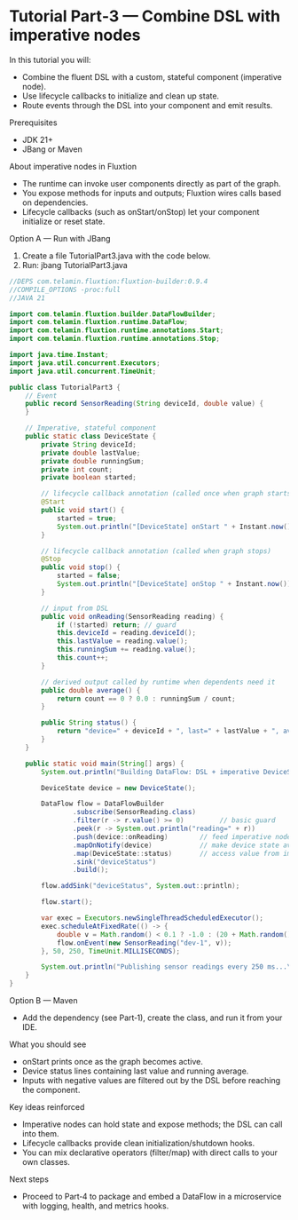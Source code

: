 # Tutorial Part‑3 — Combine DSL with imperative nodes

In this tutorial you will:

- Combine the fluent DSL with a custom, stateful component (imperative node).
- Use lifecycle callbacks to initialize and clean up state.
- Route events through the DSL into your component and emit results.

Prerequisites

- JDK 21+
- JBang or Maven

About imperative nodes in Fluxtion

- The runtime can invoke user components directly as part of the graph.
- You expose methods for inputs and outputs; Fluxtion wires calls based on dependencies.
- Lifecycle callbacks (such as onStart/onStop) let your component initialize or reset state.

Option A — Run with JBang

1) Create a file TutorialPart3.java with the code below.
2) Run: jbang TutorialPart3.java

```java
//DEPS com.telamin.fluxtion:fluxtion-builder:0.9.4
//COMPILE_OPTIONS -proc:full
//JAVA 21

import com.telamin.fluxtion.builder.DataFlowBuilder;
import com.telamin.fluxtion.runtime.DataFlow;
import com.telamin.fluxtion.runtime.annotations.Start;
import com.telamin.fluxtion.runtime.annotations.Stop;

import java.time.Instant;
import java.util.concurrent.Executors;
import java.util.concurrent.TimeUnit;

public class TutorialPart3 {
    // Event
    public record SensorReading(String deviceId, double value) {
    }

    // Imperative, stateful component
    public static class DeviceState {
        private String deviceId;
        private double lastValue;
        private double runningSum;
        private int count;
        private boolean started;

        // lifecycle callback annotation (called once when graph starts)
        @Start
        public void start() {
            started = true;
            System.out.println("[DeviceState] onStart " + Instant.now());
        }

        // lifecycle callback annotation (called when graph stops)
        @Stop
        public void stop() {
            started = false;
            System.out.println("[DeviceState] onStop " + Instant.now());
        }

        // input from DSL
        public void onReading(SensorReading reading) {
            if (!started) return; // guard
            this.deviceId = reading.deviceId();
            this.lastValue = reading.value();
            this.runningSum += reading.value();
            this.count++;
        }

        // derived output called by runtime when dependents need it
        public double average() {
            return count == 0 ? 0.0 : runningSum / count;
        }

        public String status() {
            return "device=" + deviceId + ", last=" + lastValue + ", avg=" + Math.round(average() * 100.0) / 100.0;
        }
    }

    public static void main(String[] args) {
        System.out.println("Building DataFlow: DSL + imperative DeviceState");

        DeviceState device = new DeviceState();

        DataFlow flow = DataFlowBuilder
                .subscribe(SensorReading.class)
                .filter(r -> r.value() >= 0)         // basic guard
                .peek(r -> System.out.println("reading=" + r))
                .push(device::onReading)        // feed imperative node
                .mapOnNotify(device)            // make device state available to downstream
                .map(DeviceState::status)       // access value from imperative node
                .sink("deviceStatus")
                .build();

        flow.addSink("deviceStatus", System.out::println);

        flow.start();

        var exec = Executors.newSingleThreadScheduledExecutor();
        exec.scheduleAtFixedRate(() -> {
            double v = Math.random() < 0.1 ? -1.0 : (20 + Math.random() * 5); // sometimes filtered
            flow.onEvent(new SensorReading("dev-1", v));
        }, 50, 250, TimeUnit.MILLISECONDS);

        System.out.println("Publishing sensor readings every 250 ms...\n");
    }
}
```

Option B — Maven

- Add the dependency (see Part‑1), create the class, and run it from your IDE.

What you should see

- onStart prints once as the graph becomes active.
- Device status lines containing last value and running average.
- Inputs with negative values are filtered out by the DSL before reaching the component.

Key ideas reinforced

- Imperative nodes can hold state and expose methods; the DSL can call into them.
- Lifecycle callbacks provide clean initialization/shutdown hooks.
- You can mix declarative operators (filter/map) with direct calls to your own classes.

Next steps

- Proceed to Part‑4 to package and embed a DataFlow in a microservice with logging, health, and metrics hooks.

```
